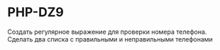 # PHP-DZ9
Создать регулярное выражение для проверки номера телефона. Сделать два списка с правильными и неправильными телефонами
